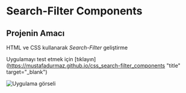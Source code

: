 # Search-Filter Components
## Projenin Amacı

HTML ve CSS kullanarak _Search-Filter_ geliştirme

Uygulamayı test etmek için [tıklayın](https://mustafadurmaz.github.io/css_search-filter_components "title" target="_blank")

![Uygulama görseli](https://mustafadurmaz.github.io/css_search-filter_components/screen.JPG)
